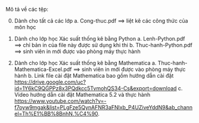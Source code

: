 Mô tả về các tệp:

0. Dành cho tất cả các lớp
  a. Cong-thuc.pdf ==> liệt kê các công thức của môn học

1. Dành cho lớp học Xác suất thống kê bằng Python
  a. Lenh-Python.pdf      ==> chỉ bản in của file này được sử dụng khi thi
  b. Thuc-hanh-Python.pdf ==> sinh viên in mới được vào phòng máy thực hành
  
2. Dành cho lớp học Xác suất thống kê bằng Mathematica
  a. Thuc-hanh-Mathematica-Excel.pdf ==> sinh viên in mới được vào phòng máy thực hành
  b. Link file cài đặt Mathematica bao gồm hướng dẫn cài đặt
      https://drive.google.com/uc?id=1Y6kC9QGPPz8x3PQdkcc5TvmohQS34-Cs&export=download
  c. Video hướng dẫn cài đặt Mathematica 5.2 và thực hành
      https://www.youtube.com/watch?v=-f7oyw9mgak&list=PLgFze5QynAFNR3aFNlxb_P4UZiveYddN9&ab_channel=Th%E1%BB%8BnhN.%C4%90.
      
